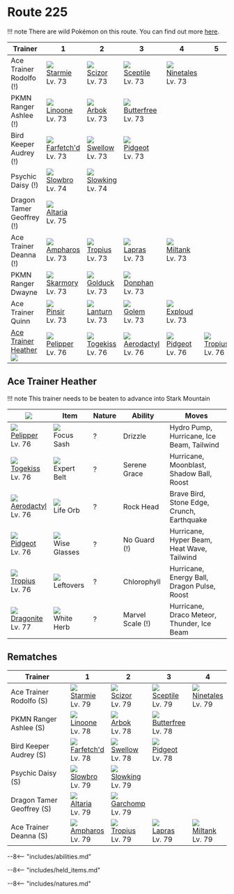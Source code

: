 # Route 225

!!! note
    There are wild Pokémon on this route. You can find out more [here](../../wild_pokemon/route_225/).


Trainer                               | 1                                  | 2                                | 3                                  | 4                                 | 5                               | 6
---                                   | ---                                | ---                              | ---                                | ---                               | ---                             | ---
Ace Trainer Rodolfo (!)               | ![][121]<br>[Starmie]<br>Lv. 73    | ![][212]<br>[Scizor]<br>Lv. 73   | ![][254]<br>[Sceptile]<br>Lv. 73   | ![][038]<br>[Ninetales]<br>Lv. 73 | &nbsp;                          | &nbsp;
PKMN Ranger Ashlee (!)                | ![][264]<br>[Linoone]<br>Lv. 73    | ![][024]<br>[Arbok]<br>Lv. 73    | ![][012]<br>[Butterfree]<br>Lv. 73 | &nbsp;                            | &nbsp;                          | &nbsp;
Bird Keeper Audrey (!)                | ![][083]<br>[Farfetch'd]<br>Lv. 73 | ![][277]<br>[Swellow]<br>Lv. 73  | ![][018]<br>[Pidgeot]<br>Lv. 73    | &nbsp;                            | &nbsp;                          | &nbsp;
Psychic Daisy (!)                     | ![][080]<br>[Slowbro]<br>Lv. 74    | ![][199]<br>[Slowking]<br>Lv. 74 | &nbsp;                             | &nbsp;                            | &nbsp;                          | &nbsp;
Dragon Tamer Geoffrey (!)             | ![][334]<br>[Altaria]<br>Lv. 75    | &nbsp;                           | &nbsp;                             | &nbsp;                            | &nbsp;                          | &nbsp;
Ace Trainer Deanna (!)                | ![][181]<br>[Ampharos]<br>Lv. 73   | ![][357]<br>[Tropius]<br>Lv. 73  | ![][131]<br>[Lapras]<br>Lv. 73     | ![][241]<br>[Miltank]<br>Lv. 73   | &nbsp;                          | &nbsp;
PKMN Ranger Dwayne                    | ![][227]<br>[Skarmory]<br>Lv. 73   | ![][055]<br>[Golduck]<br>Lv. 73  | ![][232]<br>[Donphan]<br>Lv. 73    | &nbsp;                            | &nbsp;                          | &nbsp;
Ace Trainer Quinn                     | ![][127]<br>[Pinsir]<br>Lv. 73     | ![][171]<br>[Lanturn]<br>Lv. 73  | ![][076]<br>[Golem]<br>Lv. 73      | ![][295]<br>[Exploud]<br>Lv. 73   | &nbsp;                          | &nbsp;
[Ace Trainer Heather]<br>![][ace_f_2] | ![][279]<br>[Pelipper]<br>Lv. 76   | ![][468]<br>[Togekiss]<br>Lv. 76 | ![][142]<br>[Aerodactyl]<br>Lv. 76 | ![][018]<br>[Pidgeot]<br>Lv. 76   | ![][357]<br>[Tropius]<br>Lv. 76 | ![][149]<br>[Dragonite]<br>Lv. 77

## Ace Trainer Heather

!!! note
    This trainer needs to be beaten to advance into Stark Mountain

![][ace_f_2]                       | Item                              | Nature | Ability          | Moves
---                                | ---                               | ---    | ---              | ---
![][279]<br>[Pelipper]<br>Lv. 76   | ![][focus-sash]<br>Focus Sash     | ?      | Drizzle          | Hydro Pump, Hurricane, Ice Beam, Tailwind
![][468]<br>[Togekiss]<br>Lv. 76   | ![][expert-belt]<br>Expert Belt   | ?      | Serene Grace     | Hurricane, Moonblast, Shadow Ball, Roost
![][142]<br>[Aerodactyl]<br>Lv. 76 | ![][life-orb]<br>Life Orb         | ?      | Rock Head        | Brave Bird, Stone Edge, Crunch, Earthquake
![][018]<br>[Pidgeot]<br>Lv. 76    | ![][wise-glasses]<br>Wise Glasses | ?      | No Guard (!)     | Hurricane, Hyper Beam, Heat Wave, Tailwind
![][357]<br>[Tropius]<br>Lv. 76    | ![][leftovers]<br>Leftovers       | ?      | Chlorophyll      | Hurricane, Energy Ball, Dragon Pulse, Roost
![][149]<br>[Dragonite]<br>Lv. 77  | ![][white-herb]<br>White Herb     | ?      | Marvel Scale (!) | Hurricane, Draco Meteor, Thunder, Ice Beam

## Rematches

Trainer                   | 1                                  | 2                                | 3                                  | 4
---                       | ---                                | ---                              | ---                                | ---
Ace Trainer Rodolfo (S)   | ![][121]<br>[Starmie]<br>Lv. 79    | ![][212]<br>[Scizor]<br>Lv. 79   | ![][254]<br>[Sceptile]<br>Lv. 79   | ![][038]<br>[Ninetales]<br>Lv. 79
PKMN Ranger Ashlee (S)    | ![][264]<br>[Linoone]<br>Lv. 78    | ![][024]<br>[Arbok]<br>Lv. 78    | ![][012]<br>[Butterfree]<br>Lv. 78 | &nbsp;
Bird Keeper Audrey (S)    | ![][083]<br>[Farfetch'd]<br>Lv. 78 | ![][277]<br>[Swellow]<br>Lv. 78  | ![][018]<br>[Pidgeot]<br>Lv. 78    | &nbsp;
Psychic Daisy (S)         | ![][080]<br>[Slowbro]<br>Lv. 79    | ![][199]<br>[Slowking]<br>Lv. 79 | &nbsp;                             | &nbsp;
Dragon Tamer Geoffrey (S) | ![][334]<br>[Altaria]<br>Lv. 79    | ![][445]<br>[Garchomp]<br>Lv. 79 | &nbsp;                             | &nbsp;
Ace Trainer Deanna (S)    | ![][181]<br>[Ampharos]<br>Lv. 79   | ![][357]<br>[Tropius]<br>Lv. 79  | ![][131]<br>[Lapras]<br>Lv. 79     | ![][241]<br>[Miltank]<br>Lv. 79


--8<-- "includes/abilities.md"

--8<-- "includes/held_items.md"

--8<-- "includes/natures.md"

[Ace Trainer Heather]: #ace-trainer-heather
[Butterfree]: ../../pokemon_changes/012/
[Pidgeot]: ../../pokemon_changes/018/
[Arbok]: ../../pokemon_changes/024/
[Ninetales]: ../../pokemon_changes/038/
[Golduck]: ../../pokemon_changes/055/
[Golem]: ../../pokemon_changes/076/
[Slowbro]: ../../pokemon_changes/080/
[Farfetch'd]: ../../pokemon_changes/083/
[Starmie]: ../../pokemon_changes/121/
[Pinsir]: ../../pokemon_changes/127/
[Lapras]: ../../pokemon_changes/131/
[Aerodactyl]: ../../pokemon_changes/142/
[Dragonite]: ../../pokemon_changes/149/
[Lanturn]: ../../pokemon_changes/171/
[Ampharos]: ../../pokemon_changes/181/
[Slowking]: ../../pokemon_changes/199/
[Scizor]: ../../pokemon_changes/212/
[Skarmory]: ../../pokemon_changes/227/
[Donphan]: ../../pokemon_changes/232/
[Miltank]: ../../pokemon_changes/241/
[Sceptile]: ../../pokemon_changes/254/
[Linoone]: ../../pokemon_changes/264/
[Swellow]: ../../pokemon_changes/277/
[Pelipper]: ../../pokemon_changes/279/
[Exploud]: ../../pokemon_changes/295/
[Altaria]: ../../pokemon_changes/334/
[Tropius]: ../../pokemon_changes/357/
[Garchomp]: ../../pokemon_changes/445/
[Togekiss]: ../../pokemon_changes/468/
[expert-belt]: ../img/items/expert-belt.png
[focus-sash]: ../img/items/focus-sash.png
[leftovers]: ../img/items/leftovers.png
[life-orb]: ../img/items/life-orb.png
[white-herb]: ../img/items/white-herb.png
[wise-glasses]: ../img/items/wise-glasses.png
[012]: ../img/pokemon/012.png
[018]: ../img/pokemon/018.png
[024]: ../img/pokemon/024.png
[038]: ../img/pokemon/038.png
[055]: ../img/pokemon/055.png
[076]: ../img/pokemon/076.png
[080]: ../img/pokemon/080.png
[083]: ../img/pokemon/083.png
[121]: ../img/pokemon/121.png
[127]: ../img/pokemon/127.png
[131]: ../img/pokemon/131.png
[142]: ../img/pokemon/142.png
[149]: ../img/pokemon/149.png
[171]: ../img/pokemon/171.png
[181]: ../img/pokemon/181.png
[199]: ../img/pokemon/199.png
[212]: ../img/pokemon/212.png
[227]: ../img/pokemon/227.png
[232]: ../img/pokemon/232.png
[241]: ../img/pokemon/241.png
[254]: ../img/pokemon/254.png
[264]: ../img/pokemon/264.png
[277]: ../img/pokemon/277.png
[279]: ../img/pokemon/279.png
[295]: ../img/pokemon/295.png
[334]: ../img/pokemon/334.png
[357]: ../img/pokemon/357.png
[445]: ../img/pokemon/445.png
[468]: ../img/pokemon/468.png
[ace_f_2]: ../img/trainer/ace_f_2.png
